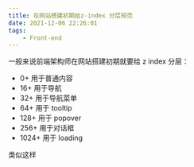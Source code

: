 ```yaml
---
title: 在网站搭建初期给z-index 分层规范
date: 2021-12-06 22:26:01
tags:
    - Front-end
---
```


一般来说前端架构师在网站搭建初期就要给 z index 分层：

* 0+ 用于普通内容
* 16+ 用于导航
* 32+ 用于导航菜单
* 64+ 用于 tooltip
* 128+ 用于 popover
* 256+ 用于对话框
* 1024+ 用于 loading  

类似这样